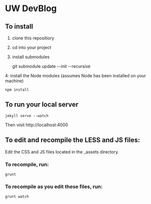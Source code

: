 # UW DevBlog

## To install

1. clone this repositiory
2. cd into your project
3. install submodules

    git submodule update --init --recursive

4: install the Node modules (assumes Node has been installed on your machine)

    npm install

## To run your local server
    jekyll serve --watch
Then visit http://localhost:4000

## To edit and recompile the LESS and JS files:
Edit the CSS and JS files located in the _assets directory.

### To recompile, run:
    grunt 

### To recompile as you edit these files, run:
    grunt watch

